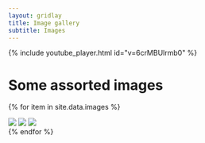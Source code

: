 ```yaml
---
layout: gridlay
title: Image gallery
subtitle: Images
---
```



{% include youtube_player.html id="v=6crMBUlrmb0" %}

# **Some assorted images**
{% for item in site.data.images %}
<div class="lightbox" id="lightbox{{ forloop.index }}">
  <div class="table">
    <div class="table-cell">
      <img class="close" src="/img/close.svg" />
      <img class="next" src="/img/next.svg" />
      <img class="prev" src="/img/prev.svg" />
      <div class="item" style="background: url('{{ item.image }}') center center no-repeat; background-size: cover;">
      </div>
    </div>
  </div>
</div>
{% endfor %}
<script type="text/javascript" src="/js/lightbox.js"></script>
<link rel="stylesheet" href="/css/lightbox.css">
